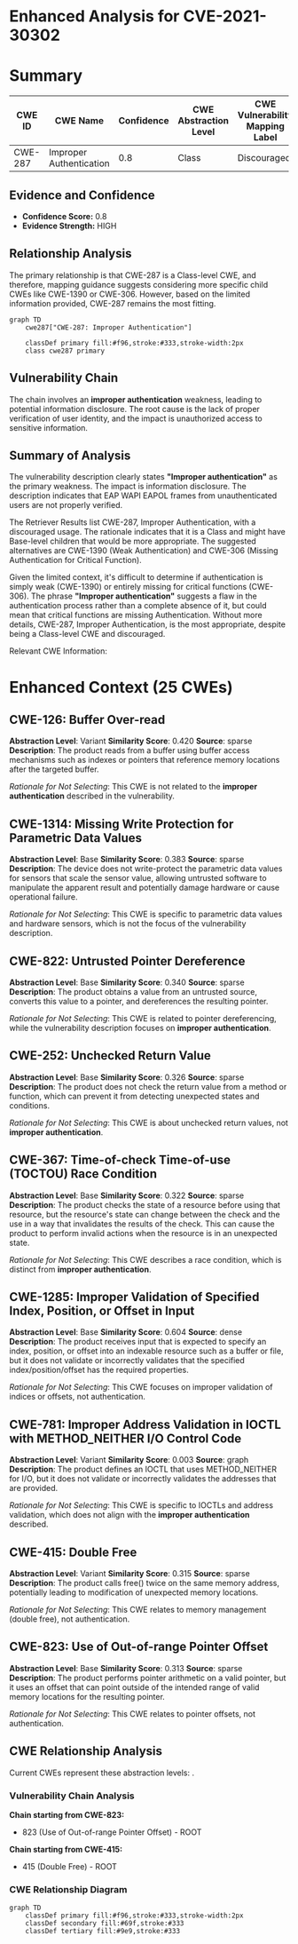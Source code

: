 # Enhanced Analysis for CVE-2021-30302

# Summary
| CWE ID | CWE Name | Confidence | CWE Abstraction Level | CWE Vulnerability Mapping Label | CWE-Vulnerability Mapping Notes |
|---|---|---|---|---|---|
| CWE-287 | Improper Authentication | 0.8 | Class | Discouraged | Primary CWE |

## Evidence and Confidence

*   **Confidence Score:** 0.8
*   **Evidence Strength:** HIGH

## Relationship Analysis
The primary relationship is that CWE-287 is a Class-level CWE, and therefore, mapping guidance suggests considering more specific child CWEs like CWE-1390 or CWE-306. However, based on the limited information provided, CWE-287 remains the most fitting.

```mermaid
graph TD
    cwe287["CWE-287: Improper Authentication"]
    
    classDef primary fill:#f96,stroke:#333,stroke-width:2px
    class cwe287 primary
```

## Vulnerability Chain
The chain involves an **improper authentication** weakness, leading to potential information disclosure. The root cause is the lack of proper verification of user identity, and the impact is unauthorized access to sensitive information.

## Summary of Analysis
The vulnerability description clearly states **"Improper authentication"** as the primary weakness. The impact is information disclosure. The description indicates that EAP WAPI EAPOL frames from unauthenticated users are not properly verified.

The Retriever Results list CWE-287, Improper Authentication, with a discouraged usage. The rationale indicates that it is a Class and might have Base-level children that would be more appropriate. The suggested alternatives are CWE-1390 (Weak Authentication) and CWE-306 (Missing Authentication for Critical Function).

Given the limited context, it's difficult to determine if authentication is simply weak (CWE-1390) or entirely missing for critical functions (CWE-306). The phrase **"Improper authentication"** suggests a flaw in the authentication process rather than a complete absence of it, but could mean that critical functions are missing Authentication. Without more details, CWE-287, Improper Authentication, is the most appropriate, despite being a Class-level CWE and discouraged.

Relevant CWE Information:

# Enhanced Context (25 CWEs)

## CWE-126: Buffer Over-read
**Abstraction Level**: Variant
**Similarity Score**: 0.420
**Source**: sparse
**Description**: The product reads from a buffer using buffer access mechanisms such as indexes or pointers that reference memory locations after the targeted buffer.

*Rationale for Not Selecting*: This CWE is not related to the **improper authentication** described in the vulnerability.

## CWE-1314: Missing Write Protection for Parametric Data Values
**Abstraction Level**: Base
**Similarity Score**: 0.383
**Source**: sparse
**Description**: The device does not write-protect the parametric data values for sensors that scale the sensor value, allowing untrusted software to manipulate the apparent result and potentially damage hardware or cause operational failure.

*Rationale for Not Selecting*: This CWE is specific to parametric data values and hardware sensors, which is not the focus of the vulnerability description.

## CWE-822: Untrusted Pointer Dereference
**Abstraction Level**: Base
**Similarity Score**: 0.340
**Source**: sparse
**Description**: The product obtains a value from an untrusted source, converts this value to a pointer, and dereferences the resulting pointer.

*Rationale for Not Selecting*: This CWE is related to pointer dereferencing, while the vulnerability description focuses on **improper authentication**.

## CWE-252: Unchecked Return Value
**Abstraction Level**: Base
**Similarity Score**: 0.326
**Source**: sparse
**Description**: The product does not check the return value from a method or function, which can prevent it from detecting unexpected states and conditions.

*Rationale for Not Selecting*: This CWE is about unchecked return values, not **improper authentication**.

## CWE-367: Time-of-check Time-of-use (TOCTOU) Race Condition
**Abstraction Level**: Base
**Similarity Score**: 0.322
**Source**: sparse
**Description**: The product checks the state of a resource before using that resource, but the resource's state can change between the check and the use in a way that invalidates the results of the check. This can cause the product to perform invalid actions when the resource is in an unexpected state.

*Rationale for Not Selecting*: This CWE describes a race condition, which is distinct from **improper authentication**.

## CWE-1285: Improper Validation of Specified Index, Position, or Offset in Input
**Abstraction Level**: Base
**Similarity Score**: 0.604
**Source**: dense
**Description**: The product receives input that is expected to specify an index, position, or offset into an indexable resource such as a buffer or file, but it does not validate or incorrectly validates that the specified index/position/offset has the required properties.

*Rationale for Not Selecting*: This CWE focuses on improper validation of indices or offsets, not authentication.

## CWE-781: Improper Address Validation in IOCTL with METHOD_NEITHER I/O Control Code
**Abstraction Level**: Variant
**Similarity Score**: 0.003
**Source**: graph
**Description**: The product defines an IOCTL that uses METHOD_NEITHER for I/O, but it does not validate or incorrectly validates the addresses that are provided.

*Rationale for Not Selecting*: This CWE is specific to IOCTLs and address validation, which does not align with the **improper authentication** described.

## CWE-415: Double Free
**Abstraction Level**: Variant
**Similarity Score**: 0.315
**Source**: sparse
**Description**: The product calls free() twice on the same memory address, potentially leading to modification of unexpected memory locations.

*Rationale for Not Selecting*: This CWE relates to memory management (double free), not authentication.

## CWE-823: Use of Out-of-range Pointer Offset
**Abstraction Level**: Base
**Similarity Score**: 0.313
**Source**: sparse
**Description**: The product performs pointer arithmetic on a valid pointer, but it uses an offset that can point outside of the intended range of valid memory locations for the resulting pointer.

*Rationale for Not Selecting*: This CWE relates to pointer offsets, not authentication.


## CWE Relationship Analysis

Current CWEs represent these abstraction levels: .


### Vulnerability Chain Analysis

**Chain starting from CWE-823:**
- 823 (Use of Out-of-range Pointer Offset) - ROOT


**Chain starting from CWE-415:**
- 415 (Double Free) - ROOT



### CWE Relationship Diagram

```mermaid
graph TD
    classDef primary fill:#f96,stroke:#333,stroke-width:2px
    classDef secondary fill:#69f,stroke:#333
    classDef tertiary fill:#9e9,stroke:#333
```
